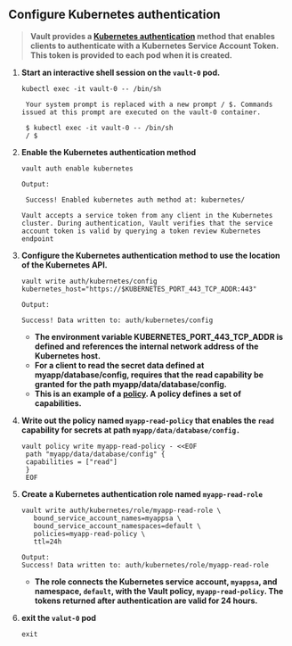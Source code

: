 ## Configure Kubernetes authentication 

> **Vault provides a [Kubernetes authentication](https://developer.hashicorp.com/vault/docs/auth/kubernetes) method that enables clients to authenticate with a Kubernetes Service Account Token. This token is provided to each pod when it is created.**

1) **Start an interactive shell session on the `vault-0` pod.**
   ```
   kubectl exec -it vault-0 -- /bin/sh
   ```
   ```
    Your system prompt is replaced with a new prompt / $. Commands issued at this prompt are executed on the vault-0 container.

    $ kubectl exec -it vault-0 -- /bin/sh
    / $
   ```

2) **Enable the Kubernetes authentication method**
   ```
   vault auth enable kubernetes
   ```
   ```
   Output: 

    Success! Enabled kubernetes auth method at: kubernetes/
   ```
   ```
   Vault accepts a service token from any client in the Kubernetes cluster. During authentication, Vault verifies that the service account token is valid by querying a token review Kubernetes endpoint
   ```

3) **Configure the Kubernetes authentication method to use the location of the Kubernetes API.**
   ```
   vault write auth/kubernetes/config kubernetes_host="https://$KUBERNETES_PORT_443_TCP_ADDR:443"
   ```
   ```
   Output: 

   Success! Data written to: auth/kubernetes/config
   ```

   * **The environment variable KUBERNETES_PORT_443_TCP_ADDR is defined and references the internal network address of the Kubernetes host.**
   * **For a client to read the secret data defined at myapp/database/config, requires that the read capability be granted for the path myapp/data/database/config.**
   * **This is an example of a [policy](https://developer.hashicorp.com/vault/docs/concepts/policies). A policy defines a set of capabilities.**

4) **Write out the policy named `myapp-read-policy` that enables the `read` capability for secrets at path `myapp/data/database/config.`**
   ```
   vault policy write myapp-read-policy - <<EOF
    path "myapp/data/database/config" {
    capabilities = ["read"]
    }
    EOF
   ```

5) **Create a Kubernetes authentication role named `myapp-read-role`**
   ```
   vault write auth/kubernetes/role/myapp-read-role \
      bound_service_account_names=myappsa \
      bound_service_account_namespaces=default \
      policies=myapp-read-policy \
      ttl=24h
   ```
   ```
   Output: 
   Success! Data written to: auth/kubernetes/role/myapp-read-role
   ```
   * **The role connects the Kubernetes service account, `myappsa`, and namespace, `default`, with the Vault policy, `myapp-read-policy`. The tokens returned after authentication are valid for 24 hours.**

6) **exit the `valut-0` pod**
   ```
   exit
   ```